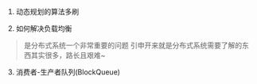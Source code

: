 1. 动态规划的算法多刷

2. 如何解决负载均衡
> 是分布式系统一个非常重要的问题
> 引申开来就是分布式系统需要了解的东西其实很多，路长且艰难~

3. 消费者-生产者队列(BlockQueue)